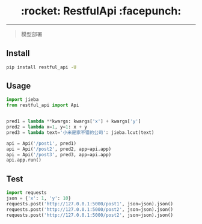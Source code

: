<h1 align = "center">:rocket: RestfulApi :facepunch:</h1>

---
> 模型部署

## Install
```bash
pip install restful_api -U
```
## Usage
```python
import jieba
from restful_api import Api


pred1 = lambda **kwargs: kwargs['x'] + kwargs['y']
pred2 = lambda x=1, y=1: x + y
pred3 = lambda text='小米是家不错的公司': jieba.lcut(text)

api = Api('/post1', pred1)
api = Api('/post2', pred2, app=api.app)
api = Api('/post3', pred3, app=api.app)
api.app.run()
```

## Test
```python
import requests
json = {'x': 1, 'y': 10}
requests.post('http://127.0.0.1:5000/post1', json=json).json()
requests.post('http://127.0.0.1:5000/post2', json=json).json()
requests.post('http://127.0.0.1:5000/post2', json=json).json()
```
